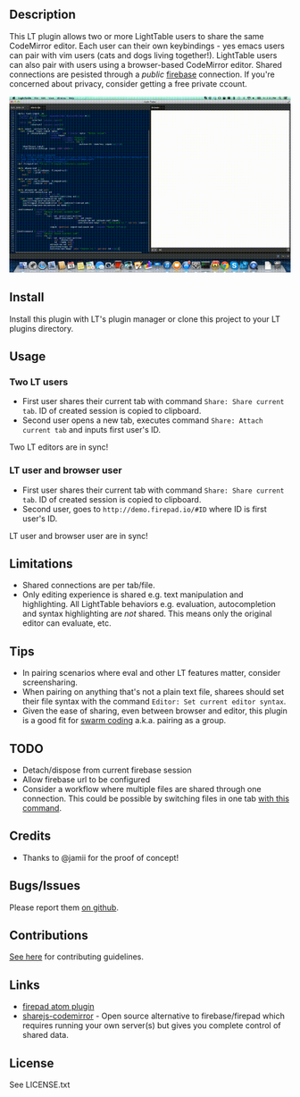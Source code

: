 ## Description

This LT plugin allows two or more LightTable users to share the same CodeMirror
editor. Each user can their own keybindings - yes emacs users can pair with vim
users (cats and dogs living together!). LightTable users can also pair with
users using a browser-based CodeMirror editor. Shared connections are pesisted
through a _public_ [firebase](https://www.firebase.com/) connection. If you're
concerned about privacy, consider getting a free private ccount.

![Usage Example](example.gif)

## Install

Install this plugin with LT's plugin manager or clone this project to your LT
plugins directory.

## Usage

### Two LT users

* First user shares their current tab with command `Share: Share current tab`. ID of created session is copied to clipboard.
* Second user opens a new tab, executes command `Share: Attach current tab` and inputs first user's ID.

Two LT editors are in sync!

### LT user and browser user

* First user shares their current tab with command `Share: Share current tab`. ID of created session is copied to clipboard.
* Second user, goes to `http://demo.firepad.io/#ID` where ID is first user's ID.

LT user and browser user are in sync!

## Limitations

* Shared connections are per tab/file.
* Only editing experience is shared e.g. text manipulation and highlighting. All LightTable behaviors
  e.g. evaluation, autocompletion and syntax highlighting are _not_ shared. This means only the original editor
  can evaluate, etc.

## Tips

* In pairing scenarios where eval and other LT features matter, consider screensharing.
* When pairing on anything that's not a plain text file, sharees should set their file syntax with the command `Editor: Set current editor syntax`.
* Given the ease of sharing, even between browser and editor, this plugin is a good fit for [swarm coding](http://technomancy.us/162) a.k.a. pairing as a group.

## TODO
* Detach/dispose from current firebase session
* Allow firebase url to be configured
* Consider a workflow where multiple files are shared through one connection.
  This could be possible by switching files in one tab [with this command](https://github.com/cldwalker/ltfiles/blob/bf5ce36188219622796b794f7dcf7be4d255dd36/src/lt/plugins/ltfiles/document.cljs#L32-L42).

## Credits

* Thanks to @jamii for the proof of concept!

## Bugs/Issues

Please report them [on github](http://github.com/cldwalker/Share/issues).

## Contributions

[See here](http://tagaholic.me/contributing.html) for contributing guidelines.

## Links

* [firepad atom plugin](https://github.com/firebase/atom-firepad/)
* [sharejs-codemirror](https://github.com/share/share-codemirror) - Open source alternative to firebase/firepad which requires running your own server(s) but gives you complete control of shared data.

## License
See LICENSE.txt
